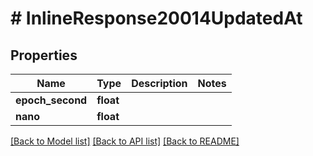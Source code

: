 # # InlineResponse20014UpdatedAt

## Properties

Name | Type | Description | Notes
------------ | ------------- | ------------- | -------------
**epoch_second** | **float** |  | 
**nano** | **float** |  | 

[[Back to Model list]](../../README.md#documentation-for-models) [[Back to API list]](../../README.md#documentation-for-api-endpoints) [[Back to README]](../../README.md)


